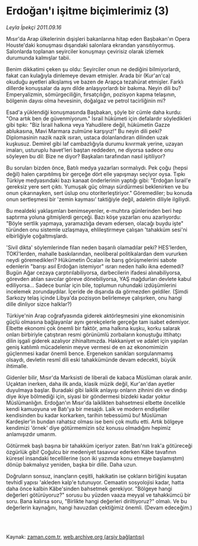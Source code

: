 # Erdoğan'ı işitme biçimlerimiz (3)

*Leyla İpekçi 2011.09.16*

<td class="columnist-detail">
<p>Mısır'da Arap ülkelerinin dışişleri bakanlarına hitap eden Başbakan'ın Opera Houste'daki konuşması dışarıdaki salonlara ekrandan yansıtılıyormuş. Salonlarda toplanan seyirciler konuşmayı çevirisiz olarak izlemek durumunda kalmışlar tabii.</p>
<p>
<div id="haberMetinDiv">
<p>Benim dikkatimi çeken şu oldu: Seyirciler onun ne dediğini bilmiyorlardı, fakat can kulağıyla dinlemeye devam etmişler. Arada bir (Kur'an'ca) okuduğu ayetleri alkışlamış ve bazen de Arapça tezahürat etmişler. Farklı dillerde konuşsalar da aynı dilde anlaşıyorlardı bir bakıma. Neyin dili bu? Emperyalizmin, sömürgeciliğin, fırsatçılığın, pozisyon kapma telaşının, bölgenin dayısı olma hevesinin, doğalgaz ve petrol tacirliğinin mi?
<p>Esad'a yüklendiği konuşmasında Başbakan, şöyle bir cümle daha kurdu: "Ona artık ben de güvenmiyorum." İsrail hükümeti için defalardır söyledikleri gibi tıpkı: "Biz İsrail halkına veya Yahudilere değil, hükümetin Gazze ablukasına, Mavi Marmara zulmüne karşıyız!" Bu neyin dili peki? Diplomasinin nazik nazik ısıran, ustaca dolanlandıran dilinden uzak kuşkusuz. Demirel gibi laf cambazlığıyla durumu kıvırmak yerine, uzayan imaları, usturuplu havet'leri baştan reddeden, ne diyorsa sadece onu söyleyen bu dil: Bize ne diyor? Başkaları tarafından nasıl işitiliyor?
<p>Bu soruları bizden önce, Batılı medya yazarları sormalıydı. Pek çoğu (hepsi değil) halen çarpıtılmış bir gerçeğe dört elle yapışmayı seçiyor oysa. Tıpkı Türkiye medyasındaki bazı kanaat önderlerinin yaptığı gibi: "Erdoğan İsrail'e gereksiz yere sert çıktı. Yumuşak güç olmayı sürdürmesi beklenirken ve bu onun çıkarınayken, sert üslup onu otoriterleştiriyor." Göremediler; bu konuda onun sertleşmesi bir 'zemin kayması' taktiğiyle değil, adaletin diliyle ilgiliydi.
<p>Bu mealdeki yaklaşımları benimseyenler, e-muhtıra günlerinden beri hep saptırma yoluna gitmişlerdi gerçeği. Bazı köşe yazarları onu azarlıyordu: "Böyle sertlik yapmaya, yaramazlığa devam edersen, olacağı buydu işte" türünden onu sistemle uzlaşmaya, ehlileştirmeye çalışan 'tahakküm sesi'ni elbirliğiyle çoğaltmışlardı.
<p>'Sivil dikta' söylemlerinde filan neden başarılı olamadılar peki? HES'lerden, TOKİ'lerden, mahalle baskılarından, neoliberal politikalardan dem vururken neydi göremedikleri? Hükümetin Öcalan ile barış görüşmelerini sabote edenlerin "barışı asıl Erdoğan istemiyor" ısrarı neden halkı ikna edemedi? Bugün Ağar cezaya çarptırılabiliyorsa, darbecilerin ifadesi alınabiliyorsa, görevden atılan savcılar göreve dönebiliyorsa, YAŞ mağdurları devlete kabul ediliyorsa... Sadece bunlar için bile, toplumun ruhundaki izdüşümlerini incelemek zorundaydılar. İçeride de dışarıda da görmezden geldiler. (Şimdi Sarkozy telaş içinde Libya'da pozisyon belirlemeye çalışırken, onu hangi dille dinliyor sizce halklar?)
<p>Türkiye'nin Arap coğrafyasında giderek aktörleşmesini yine ekonomisinin güçlü olmasına bağlayanlar aynı gerekçelerle gerçeğe tam isabet edemiyor. Elbette ekonomi çok önemli bir faktör, ama halkına kuşku, korku salarak onları birbiriyle çatıştıran resmi görünümlü zorbaların konuştuğu ittihatçı dilin işgali giderek azalıyor zihinaltımızda. Hakkaniyet ve adalet için yapılan geniş katılımlı mücadelenin meyve vermesi de en az ekonomimizin güçlenmesi kadar önemli bence. Ergenekon sanıkları sorgulanmamış olsaydı, devletin resmî dili eski tahakkümünde devam edecekti, büyük ihtimalle. 
<p>Gidenler bilir, Mısır'da Marksisti de liberali de kabaca Müslüman olarak anılır. Uçaktan inerken, daha ilk anda, klasik müzik değil, Kur'an'dan ayetler duyulmaya başlar. Buradaki gibi laiklik anlayışı onların zihnini din ve dindışı diye ikiye bölmediği için, siyasi bir göndermesi bizdeki kadar yoktur Müslümanlığın. Erdoğan'ın Mısır'da laiklikten bahsetmesi elbette öncelikle kendi kamuoyuna ve Batı'ya bir mesajdı. Laik ve modern endişeliler kendisinden bu kadar korkarken, tarihin tebessümü bu! Müslüman Kardeşler'in bundan rahatsız olması ise beni çok mutlu etti. Artık bölgeye kendimizi 'örnek' diye götürmemizin söz konusu olmadığını hepimiz anlamışızdır umarım.
<p>Götürmek başlı başına bir tahakküm içeriyor zaten. Batı'nın Irak'a götüreceği özgürlük gibi! Çoğulcu bir medeniyet tasavvur ederken Kâbe tavafının küresel insandaki tecellilerine (son iki yazımda konu etmeye başlamıştım) dönüp bakmalıyız yeniden, başka bir dille. Daha uzun.
<p>Doğruların sonsuz, inançların çeşitli, hakikatin ise çokların birliğini kuşatan tevhidî yapısı 'akleden kalp'e tutunuyor. Cemaatin sosyolojisi kadar, hatta daha önce kalbin Kâbe'sinden bahsetmek gerekiyor. "Bölgeye hangi değerleri götürüyoruz?" sorusu bu yüzden vaaza meyyal ve tahakkümcü bir soru. Bana kalırsa soru, "Birlikte hangi değerleri diriltiyoruz?" olmalı. Ve bu değerlerin kaynağını, hangi havuzdan çektiğimiz önemli. (Devam edeceğim.) </p></p></p></p></p></p></p></p></p></div>
</p>


<p><br>
		 </br></p></td>

Kaynak: [zaman.com.tr](http://zaman.com.tr/yazar.do?yazino=1180157), [web.archive.org (arşiv bağlantısı)](http://web.archive.org/web/20120101120859/http://zaman.com.tr:80/yazar.do?yazino=1180157)
